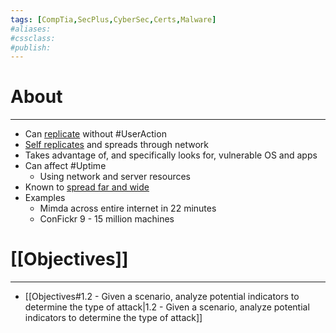 ```yaml
---
tags: [CompTia,SecPlus,CyberSec,Certs,Malware]
#aliases:
#cssclass:
#publish:
---
```


# About
---
- Can <u>replicate</u> without #UserAction
- <u>Self replicates</u> and spreads through network
- Takes advantage of, and specifically looks for, vulnerable OS and apps
- Can affect #Uptime
	- Using network and server resources
- Known to <u>spread far and wide</u>
- Examples
	- Mimda across entire internet in 22 minutes
	- ConFickr 9 - 15 million machines

# [[Objectives]]
---
- [[Objectives#1.2 - Given a scenario, analyze potential indicators to determine the type of attack|1.2 - Given a scenario, analyze potential indicators to determine the type of attack]]
